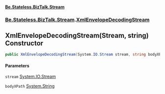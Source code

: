 #### [Be.Stateless.BizTalk.Stream](README.md 'README')
### [Be.Stateless.BizTalk.Stream](Be.Stateless.BizTalk.Stream.md 'Be.Stateless.BizTalk.Stream').[XmlEnvelopeDecodingStream](XmlEnvelopeDecodingStream.md 'Be.Stateless.BizTalk.Stream.XmlEnvelopeDecodingStream')

## XmlEnvelopeDecodingStream(Stream, string) Constructor

```csharp
public XmlEnvelopeDecodingStream(System.IO.Stream stream, string bodyXPath);
```
#### Parameters

<a name='Be.Stateless.BizTalk.Stream.XmlEnvelopeDecodingStream.XmlEnvelopeDecodingStream(System.IO.Stream,string).stream'></a>

`stream` [System.IO.Stream](https://docs.microsoft.com/en-us/dotnet/api/System.IO.Stream 'System.IO.Stream')

<a name='Be.Stateless.BizTalk.Stream.XmlEnvelopeDecodingStream.XmlEnvelopeDecodingStream(System.IO.Stream,string).bodyXPath'></a>

`bodyXPath` [System.String](https://docs.microsoft.com/en-us/dotnet/api/System.String 'System.String')